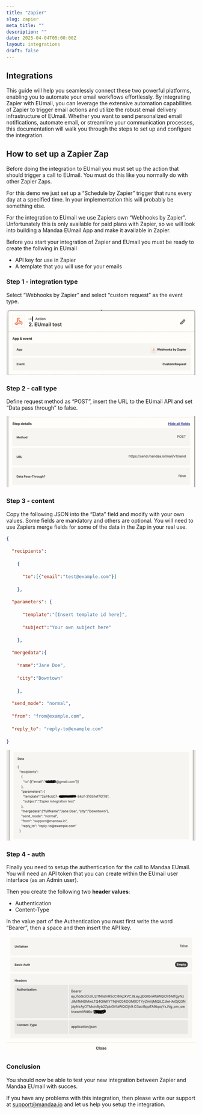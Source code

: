 ```yaml
---
title: "Zapier"
slug: zapier
meta_title: ""
description: ""
date: 2025-04-04T05:00:00Z
layout: integrations
draft: false
---
```


## Integrations


This guide will help you seamlessly connect these two powerful platforms, enabling you to automate your email workflows effortlessly. By integrating Zapier with EUmail, you can leverage the extensive automation capabilities of Zapier to trigger email actions and utilize the robust email delivery infrastructure of EUmail. Whether you want to send personalized email notifications, automate email, or streamline your communication processes, this documentation will walk you through the steps to set up and configure the integration.

## How to set up a Zapier Zap

Before doing the integration to EUmail you must set up the action that should trigger a call to EUmail. You must do this like you normally do with other Zapier Zaps.

For this demo we just set up a “Schedule by Zapier” trigger that runs every day at a specified time. In your implementation this will probably be something else.

For the integration to EUmail we use Zapiers own “Webhooks by Zapier”. Unfortunately this is only available for paid plans with Zapier, so we will look into building a Mandaa EUmail App and make it available in Zapier.

Before you start your integration of Zapier and EUmail you must be ready to create the follwing in EUmail

- API key for use in Zapier
- A template that you will use for your emails

### Step 1 - integration type

Select “Webhooks by Zapier” and select “custom request” as the event type.

![Zapier-Eumail-1](Zapier-Eumail-1.png)

### Step 2 - call type

Define request method as “POST”, insert the URL to the EUmail API and set “Data pass through” to false.

![Zapier-Eumail-2](Zapier-Eumail-2.png)

### Step 3 - content

Copy the following JSON into the “Data” field and modify with your own values. Some fields are mandatory and others are optional. You will need to use Zapiers merge fields for some of the data in the Zap in your real use.

```json
{

  "recipients":

    {

      "to":[{"email":"test@example.com"}]

    },

  "parameters": {

      "template":"[Insert template id here]",

      "subject":"Your own subject here"

    },

  "mergedata":{

    "name":"Jane Doe", 

    "city":"Downtown"

    },

  "send_mode": "normal",

  "from": "from@example.com",

  "reply_to": "reply-to@example.com"

}
```

![Zapier-Eumail-3](Zapier-Eumail-3.png)

### Step 4 - auth

Finally you need to setup the authentication for the call to Mandaa EUmail. You will need an API token that you can create within the EUmail user interface (as an Admin user).

Then you create the following two **header values**:
- Authentication
- Content-Type

In the value part of the Authentication you must first write the word “Bearer”, then a space and then insert the API key.

![Zapier-Eumail-4](Zapier-Eumail-4.png)

### Conclusion

You should now be able to test your new integration between Zapier and Mandaa EUmail with succes.

If you have any problems with this integration, then please write our support at [support@mandaa.io](mailto:support@mandaa.io) and let us help you setup the integration.